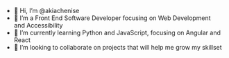- 👋 Hi, I’m @akiachenise
- 👀 I’m a Front End Software Developer focusing on Web Development and Accessibility 
- 🌱 I’m currently learning Python and JavaScript, focusing on Angular and React
- 💞️ I’m looking to collaborate on projects that will help me grow my skillset


<!---
akiachenise/akiachenise is a ✨ special ✨ repository because its `README.md` (this file) appears on your GitHub profile.
You can click the Preview link to take a look at your changes.
--->
